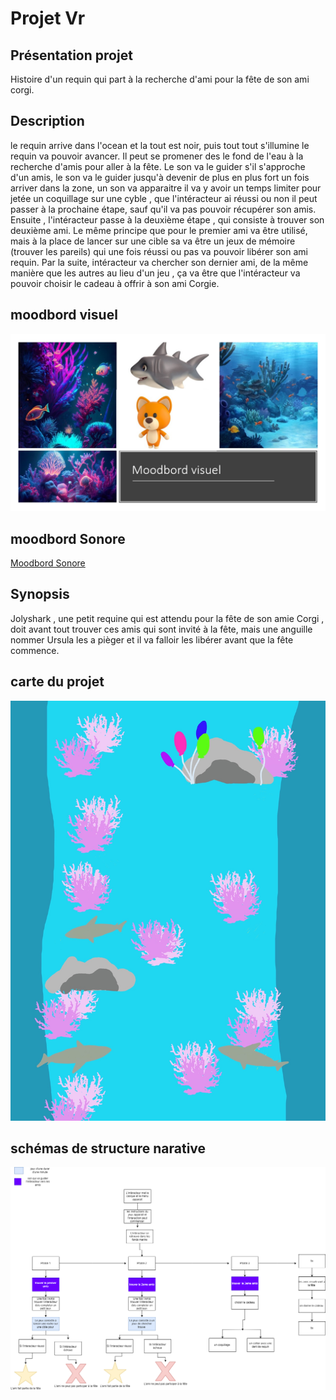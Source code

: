 # Projet Vr


## Présentation projet
Histoire d'un requin qui part à la recherche d'ami pour la fête de son ami corgi.

## Description

le requin arrive dans l'ocean et la tout est noir, puis tout tout s'illumine le requin va pouvoir avancer. Il peut se promener des le fond de l'eau à la recherche d'amis pour aller à la fête. Le son va le guider s'il s'approche d'un amis, le son va le guider jusqu'à devenir de plus en plus fort un fois arriver dans la zone, un son va apparaitre il va y avoir un temps limiter pour jetée un coquillage sur une cyble , que l'intéracteur ai réussi ou non il peut passer à la prochaine étape, sauf qu'il va pas pouvoir récupérer son amis. Ensuite , l'intéracteur passe à la deuxième étape , qui consiste à trouver son deuxième ami. Le même principe que pour le premier ami va être utilisé,  mais à la place de lancer sur une cible sa va être un jeux de mémoire (trouver les pareils) qui une fois réussi ou pas va pouvoir libérer son ami requin. Par la suite, intéracteur va chercher son dernier ami, de la même manière que les autres au lieu d'un jeu , ça va être que l'intéracteur va pouvoir choisir le cadeau à offrir à son ami Corgie.
## moodbord visuel

<img src="media/moodbord_visuel.jpg"
   />

## moodbord Sonore

 [Moodbord Sonore](https://cmontmorency365-my.sharepoint.com/:p:/g/personal/2133078_cmontmorency_qc_ca/EZ9mJpyzJQdNui28878j2PMBDySUkvZVkGmXLkNzaNf6WA?e=x1Y4mc)




## Synopsis
Jolyshark , une petit requine qui est attendu pour la fête de son amie Corgi , doit avant tout trouver ces amis qui sont invité à la fête,  mais une anguille nommer Ursula les a pièger et il va falloir les libérer avant que la fête commence.

## carte du projet 
<img src="media/carte.png"
   />

## schémas de structure narative
<img src="media/schemas_programmation.drawio.png"
   />

